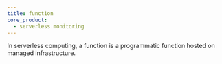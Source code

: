 ```yaml
---
title: function
core_product:
  - serverless monitoring
---
```

In serverless computing, a function is a programmatic function hosted on managed infrastructure.